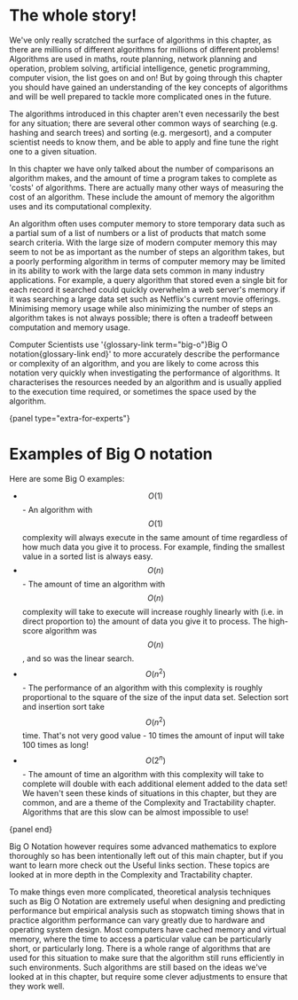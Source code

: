 # The whole story!

We've only really scratched the surface of algorithms in this chapter, as there are millions of different algorithms for millions of different problems!
Algorithms are used in maths, route planning, network planning and operation, problem solving, artificial intelligence, genetic programming, computer vision, the list goes on and on!
But by going through this chapter you should have gained an understanding of the key concepts of algorithms and will be well prepared to tackle more complicated ones in the future.

The algorithms introduced in this chapter aren't even necessarily the best for any situation; there are several other common ways of searching (e.g. hashing and search trees) and sorting (e.g. mergesort), and a computer scientist needs to know them, and be able to apply and fine tune the right one to a given situation.

In this chapter we have only talked about the number of comparisons an algorithm makes, and the amount of time a program takes to complete as 'costs' of algorithms.
There are actually many other ways of measuring the cost of an algorithm.
These include the amount of memory the algorithm uses and its computational complexity.

An algorithm often uses computer memory to store temporary data such as a partial sum of a list of numbers or a list of products that match some search criteria.
With the large size of modern computer memory this may seem to not be as important as the number of steps an algorithm takes, but a poorly performing algorithm in terms of computer memory may be limited in its ability to work with the large data sets common in many industry applications.
For example, a query algorithm that stored even a single bit for each record it searched could quickly overwhelm a web server's memory if it was searching a large data set such as Netflix's current movie offerings.
Minimising memory usage while also minimizing the number of steps an algorithm takes is not always possible; there is often a tradeoff between computation and memory usage.

Computer Scientists use '{glossary-link term="big-o"}Big O notation{glossary-link end}' to more accurately describe the performance or complexity of an algorithm, and you are likely to come across this notation very quickly when investigating the performance of algorithms.
It characterises the resources needed by an algorithm and is usually applied to the execution time required, or sometimes the space used by the algorithm.

{panel type="extra-for-experts"}

# Examples of Big O notation

Here are some Big O examples:

- $$ O(1) $$  - An algorithm with $$ O(1) $$ complexity will always execute in the same amount of time regardless of how much data you give it to process. For example, finding the smallest value in a sorted list is always easy.
- $$ O(n) $$  - The amount of time an algorithm with $$ O(n) $$ complexity will take to execute will increase roughly linearly with (i.e. in direct proportion to) the amount of data you give it to process. The high-score algorithm was $$ O(n) $$, and so was the linear search.
- $$ O(n^{2}) $$ - The performance of an algorithm with this complexity is roughly proportional to the square of the size of the input data set. Selection sort and insertion sort take $$ O(n^{2}) $$ time. That's not very good value - 10 times the amount of input will take 100 times as long!
- $$ O(2^{n}) $$ - The amount of time an algorithm with this complexity will take to complete will double with each additional element added to the data set! We haven't seen these kinds of situations in this chapter, but they are common, and are a theme of the Complexity and Tractability chapter. Algorithms that are this slow can be almost impossible to use!

{panel end}

Big O Notation however requires some advanced mathematics to explore thoroughly so has been intentionally left out of this main chapter, but if you want to learn more check out the Useful links section.
These topics are looked at in more depth in the Complexity and Tractability chapter.

To make things even more complicated, theoretical analysis techniques such as Big O Notation are extremely useful when designing and predicting performance but empirical analysis such as stopwatch timing shows that in practice algorithm performance can vary greatly due to hardware and operating system design.
Most computers have cached memory and virtual memory, where the time to access a particular value can be particularly short, or particularly long.
There is a whole range of algorithms that are used for this situation to make sure that the algorithm still runs efficiently in such environments.
Such algorithms are still based on the ideas we've looked at in this chapter, but require some clever adjustments to ensure that they work well.
